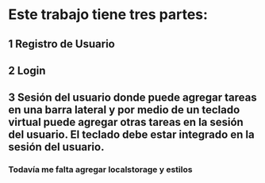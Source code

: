 # Este trabajo tiene tres partes:

## 1 Registro de Usuario

## 2 Login

## 3 Sesión del usuario donde puede agregar tareas en una barra lateral y por medio de un teclado virtual puede agregar otras tareas en la sesión del usuario. El teclado debe estar integrado en la sesión del usuario.

### Todavía me falta agregar localstorage y estilos
